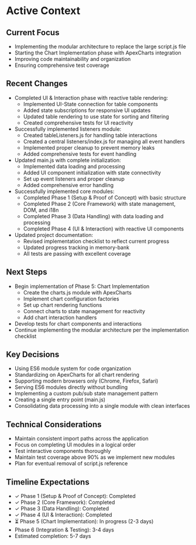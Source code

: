 # Active Context

## Current Focus
- Implementing the modular architecture to replace the large script.js file
- Starting the Chart Implementation phase with ApexCharts integration
- Improving code maintainability and organization
- Ensuring comprehensive test coverage

## Recent Changes
- Completed UI & Interaction phase with reactive table rendering:
  - Implemented UI-State connection for table components
  - Added state subscriptions for responsive UI updates
  - Updated table rendering to use state for sorting and filtering
  - Created comprehensive tests for UI reactivity
- Successfully implemented listeners module:
  - Created tableListeners.js for handling table interactions
  - Created a central listeners/index.js for managing all event handlers
  - Implemented proper cleanup to prevent memory leaks
  - Added comprehensive tests for event handling
- Updated main.js with complete initialization:
  - Implemented data loading and processing
  - Added UI component initialization with state connectivity
  - Set up event listeners and proper cleanup
  - Added comprehensive error handling
- Successfully implemented core modules:
  - Completed Phase 1 (Setup & Proof of Concept) with basic structure
  - Completed Phase 2 (Core Framework) with state management, DOM, and i18n
  - Completed Phase 3 (Data Handling) with data loading and processing
  - Completed Phase 4 (UI & Interaction) with reactive UI components
- Updated project documentation:
  - Revised implementation checklist to reflect current progress
  - Updated progress tracking in memory-bank
  - All tests are passing with excellent coverage

## Next Steps
- Begin implementation of Phase 5: Chart Implementation
  - Create the charts.js module with ApexCharts
  - Implement chart configuration factories
  - Set up chart rendering functions
  - Connect charts to state management for reactivity
  - Add chart interaction handlers
- Develop tests for chart components and interactions
- Continue implementing the modular architecture per the implementation checklist

## Key Decisions
- Using ES6 module system for code organization
- Standardizing on ApexCharts for all chart rendering
- Supporting modern browsers only (Chrome, Firefox, Safari)
- Serving ES6 modules directly without bundling
- Implementing a custom pub/sub state management pattern
- Creating a single entry point (main.js)
- Consolidating data processing into a single module with clean interfaces

## Technical Considerations
- Maintain consistent import paths across the application
- Focus on completing UI modules in a logical order
- Test interactive components thoroughly
- Maintain test coverage above 90% as we implement new modules
- Plan for eventual removal of script.js reference

## Timeline Expectations
- ✓ Phase 1 (Setup & Proof of Concept): Completed
- ✓ Phase 2 (Core Framework): Completed  
- ✓ Phase 3 (Data Handling): Completed
- ✓ Phase 4 (UI & Interaction): Completed
- ⏳ Phase 5 (Chart Implementation): In progress (2-3 days)
- Phase 6 (Integration & Testing): 3-4 days
- Estimated completion: 5-7 days